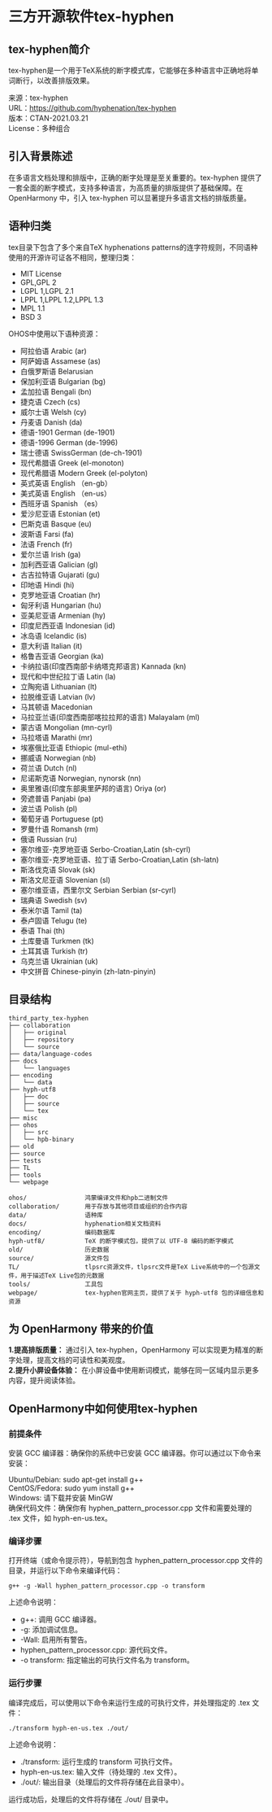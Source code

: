 # 三方开源软件tex-hyphen

## tex-hyphen简介
tex-hyphen是一个用于TeX系统的断字模式库，它能够在多种语言中正确地将单词断行，以改善排版效果。

来源：tex-hyphen  
URL：https://github.com/hyphenation/tex-hyphen  
版本：CTAN-2021.03.21  
License：多种组合  

## 引入背景陈述
在多语言文档处理和排版中，正确的断字处理是至关重要的。tex-hyphen 提供了一套全面的断字模式，支持多种语言，为高质量的排版提供了基础保障。在  
OpenHarmony 中，引入 tex-hyphen 可以显著提升多语言文档的排版质量。

## 语种归类
tex目录下包含了多个来自TeX hyphenations patterns的连字符规则，不同语种使用的开源许可证各不相同，整理归类：
* MIT License
* GPL,GPL 2
* LGPL 1,LGPL 2.1
* LPPL 1,LPPL 1.2,LPPL 1.3
* MPL 1.1
* BSD 3

OHOS中使用以下语种资源：
* 阿拉伯语 Arabic (ar)
* 阿萨姆语 Assamese (as)
* 白俄罗斯语 Belarusian
* 保加利亚语 Bulgarian (bg)
* 孟加拉语 Bengali (bn)
* 捷克语 Czech (cs)
* 威尔士语 Welsh (cy)
* 丹麦语 Danish (da)
* 德语-1901 German (de-1901)
* 德语-1996 German (de-1996)
* 瑞士德语 SwissGerman (de-ch-1901)
* 现代希腊语 Greek (el-monoton)
* 现代希腊语 Modern Greek (el-polyton)
* 英式英语 English （en-gb）
* 美式英语 English （en-us）
* 西班牙语 Spanish （es）
* 爱沙尼亚语 Estonian (et)
* 巴斯克语 Basque (eu)
* 波斯语 Farsi (fa)
* 法语 French (fr)
* 爱尔兰语 Irish (ga)
* 加利西亚语 Galician (gl)
* 古吉拉特语 Gujarati (gu)
* 印地语 Hindi (hi)
* 克罗地亚语 Croatian (hr)
* 匈牙利语 Hungarian (hu)
* 亚美尼亚语 Armenian (hy)
* 印度尼西亚语 Indonesian (id)
* 冰岛语 Icelandic (is)
* 意大利语 Italian (it)
* 格鲁吉亚语 Georgian (ka)
* 卡纳拉语(印度西南部卡纳塔克邦语言) Kannada (kn)
* 现代和中世纪拉丁语 Latin (la)
* 立陶宛语 Lithuanian (lt)
* 拉脱维亚语 Latvian (lv)
* 马其顿语 Macedonian
* 马拉亚兰语(印度西南部喀拉拉邦的语言) Malayalam (ml)
* 蒙古语 Mongolian (mn-cyrl)
* 马拉塔语 Marathi (mr)
* 埃塞俄比亚语 Ethiopic (mul-ethi)
* 挪威语 Norwegian (nb)
* 荷兰语 Dutch (nl)
* 尼诺斯克语 Norwegian, nynorsk (nn)
* 奥里雅语(印度东部奥里萨邦的语言) Oriya (or)
* 旁遮普语 Panjabi (pa)
* 波兰语 Polish (pl)
* 葡萄牙语 Portuguese (pt)
* 罗曼什语 Romansh (rm)
* 俄语 Russian (ru)
* 塞尔维亚-克罗地亚语 Serbo-Croatian,Latin (sh-cyrl)
* 塞尔维亚-克罗地亚语、拉丁语 Serbo-Croatian,Latin (sh-latn)
* 斯洛伐克语 Slovak (sk)
* 斯洛文尼亚语 Slovenian (sl)
* 塞尔维亚语，西里尔文 Serbian Serbian (sr-cyrl)
* 瑞典语 Swedish (sv)
* 泰米尔语 Tamil (ta)
* 泰卢固语 Telugu (te)
* 泰语 Thai (th)
* 土库曼语 Turkmen (tk)
* 土耳其语 Turkish (tr)
* 乌克兰语 Ukrainian (uk)
* 中文拼音 Chinese-pinyin (zh-latn-pinyin)

## 目录结构

```
third_party_tex-hyphen
├── collaboration
│   ├── original
│   ├── repository
│   └── source
├── data/language-codes
├── docs
│   └── languages
├── encoding
│   └── data
├── hyph-utf8
│   ├── doc
│   ├── source
│   └── tex
├── misc
├── ohos
│   ├── src
│   └── hpb-binary
├── old
├── source
├── tests
├── TL
├── tools
└── webpage

ohos/                鸿蒙编译文件和hpb二进制文件
collaboration/       用于存放与其他项目或组织的合作内容
data/                语种库
docs/                hyphenation相关文档资料
encoding/            编码数据库
hyph-utf8/           TeX 的断字模式包，提供了以 UTF-8 编码的断字模式
old/                 历史数据
source/              源文件包
TL/                  tlpsrc资源文件，tlpsrc文件是TeX Live系统中的一个包源文件，用于描述TeX Live包的元数据
tools/               工具包
webpage/             tex-hyphen官网主页，提供了关于 hyph-utf8 包的详细信息和资源
```

## 为 OpenHarmony 带来的价值

**1.提高排版质量：** 通过引入 tex-hyphen，OpenHarmony 可以实现更为精准的断字处理，提高文档的可读性和美观度。  
**2.提升小屏设备体验：** 在小屏设备中使用断词模式，能够在同一区域内显示更多内容，提升阅读体验。

## OpenHarmony中如何使用tex-hyphen

### 前提条件
安装 GCC 编译器：确保你的系统中已安装 GCC 编译器。你可以通过以下命令来安装：  

Ubuntu/Debian: sudo apt-get install g++  
CentOS/Fedora: sudo yum install g++  
Windows: 请下载并安装 MinGW  
确保代码文件：确保你有 hyphen_pattern_processor.cpp 文件和需要处理的 .tex 文件，如 hyph-en-us.tex。

### 编译步骤
打开终端（或命令提示符），导航到包含 hyphen_pattern_processor.cpp 文件的目录，并运行以下命令来编译代码：

```
g++ -g -Wall hyphen_pattern_processor.cpp -o transform
```
上述命令说明：
- g++: 调用 GCC 编译器。  
- -g: 添加调试信息。  
- -Wall: 启用所有警告。  
- hyphen_pattern_processor.cpp: 源代码文件。  
- -o transform: 指定输出的可执行文件名为 transform。

### 运行步骤
编译完成后，可以使用以下命令来运行生成的可执行文件，并处理指定的 .tex 文件：
```
./transform hyph-en-us.tex ./out/
```
上述命令说明：
- ./transform: 运行生成的 transform 可执行文件。  
- hyph-en-us.tex: 输入文件（待处理的 .tex 文件）。  
- ./out/: 输出目录（处理后的文件将存储在此目录中）。  

运行成功后，处理后的文件将存储在 ./out/ 目录中。


